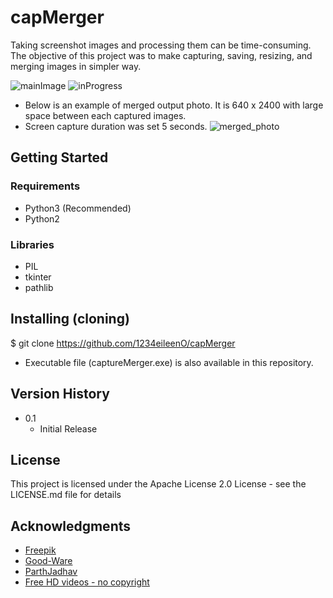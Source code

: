 # capMerger
Taking screenshot images and processing them can be time-consuming. The objective of this project was to make capturing, saving, resizing, and merging images in simpler way.

![mainImage](https://user-images.githubusercontent.com/87738342/131791822-f6cfe4b9-bd13-40fd-a276-53c5ccbe7ad4.PNG)
![inProgress](https://user-images.githubusercontent.com/87738342/131791837-b86a383a-c050-4dfb-9cf2-53dfc1dcd504.PNG)

* Below is an example of merged output photo. It is 640 x 2400 with large space between each captured images.
* Screen capture duration was set 5 seconds.
![merged_photo](https://user-images.githubusercontent.com/87738342/131791857-97766cc1-fc7e-41ab-9077-f0740f4bcd05.png)

## Getting Started
### Requirements
* Python3 (Recommended)
* Python2

### Libraries
* PIL
* tkinter
* pathlib

## Installing (cloning)
$ git clone https://github.com/1234eileenO/capMerger
* Executable file (captureMerger.exe) is also available in this repository.

## Version History
* 0.1
    * Initial Release

## License
This project is licensed under the Apache License 2.0 License - see the LICENSE.md file for details

## Acknowledgments
* [Freepik](https://www.freepik.com)
* [Good-Ware](https://www.flaticon.com/authors/good-ware)
* [ParthJadhav](https://github.com/ParthJadhav/Tkinter-Designer)
* [Free HD videos - no copyright](https://www.youtube.com/channel/UCJ0BmJOn_bRKiApjc45QZ1w)

